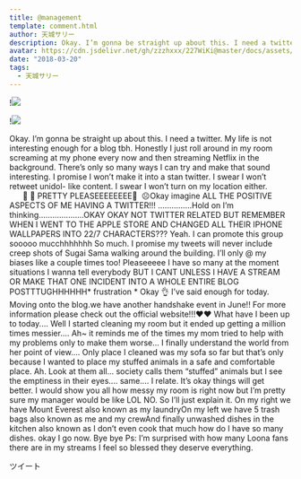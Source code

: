 ```yaml
---
title: @management
template: comment.html
author: 天城サリー
description: Okay. I’m gonna be straight up about this. I need a twitter. My life is not interesting enough for a blog tbh. Honestly I just roll around in my room screaming at my phone every now and then stream...
avatar: https://cdn.jsdelivr.net/gh/zzzhxxx/227WiKi@master/docs/assets/photo/avatar/sally.jpg
date: "2018-03-20"
tags:
  - 天城サリー
---
```


!![](https://cdn.jsdelivr.net/gh/227WiKi/227WiKi-image@master/blog-image/sally-2018-03-20_1.jpg)

!![](https://cdn.jsdelivr.net/gh/227WiKi/227WiKi-image@master/blog-image/sally-2018-03-20_2.jpg)


Okay. I’m gonna be straight up about this. I need a twitter. My life is not interesting enough for a blog tbh. Honestly I just roll around in my room screaming at my phone every now and then streaming Netflix in the background. There’s only so many ways I can try and make that sound interesting. I promise I won’t make it into a stan twitter. I swear I won’t retweet unidol- like content. I swear I won’t turn on my location either.                 🍒 🍒 PRETTY PLEASEEEEEEEE🙁  ☹️Okay imagine ALL THE POSITIVE ASPECTS OF ME HAVING A TWITTER!!! ...............Hold on I’m thinking....................OKAY OKAY NOT TWITTER RELATED BUT REMEMBER WHEN I WENT TO THE APPLE STORE AND CHANGED ALL THEIR IPHONE WALLPAPERS INTO 22/7 CHARACTERS??? Yeah. I can promote this group sooooo mucchhhhhhh So much. I promise my tweets will never include creep shots of Sugai Sama walking around the building. I’ll only @ my biases like a couple times too! Pleaseeeee I have so many at the moment situations I wanna tell everybody BUT I CANT UNLESS I HAVE A STREAM OR MAKE THAT ONE INCIDENT INTO A WHOLE ENTIRE BLOG POSTTTUGHHHHHH* frustration * Okay 👌 I’ve said enough for today. Moving onto the blog.we have another handshake event in June!! For more information please check out the official website!!!❤️❤️ What have I been up to today.... Well I started cleaning my room but it ended up getting a million times messier.... Ah~ it reminds me of the times my mom tried to help with my problems only to make them worse... I finally understand the world from her point of view.... Only place I cleaned was my sofa so far but that’s only because I wanted to place my stuffed animals in a safe and comfortable place. Ah. Look at them all... society calls them “stuffed” animals but I see the emptiness in their eyes.... same.... I relate. It’s okay things will get better. I would show you all how messy my room is right now but I’m pretty sure my manager would be like LOL NO. So I’ll just explain it. On my right we have Mount Everest also known as my laundryOn my left we have 5 trash bags also known as me and my crewAnd finally unwashed dishes in the kitchen also known as I don’t even cook that much how do I have so many dishes. okay I go now. Bye bye Ps: I’m surprised with how many Loona fans there are in my streams I feel so blessed they deserve everything. 


ツイート




